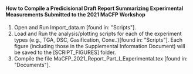 #### How to Compile a Predicisional Draft Report Summarizing Experimental Measurements Submitted to the 2021 MaCFP Workshop


1. Open and Run Import_data.m [found in: "Scripts"].
2. Load and Run the analysis/plotting scripts for each of the experiment types (e.g., TGA, DSC, Gasification, Cone..)[found in: "Scripts"]. Each figure (including those in the Supplemental Information Document) will be saved to the [SCRIPT_FIGURES] folder.
3. Compile the file MaCFP_2021_Report_Part_I_Experimental.tex [found in: "Documents"].
